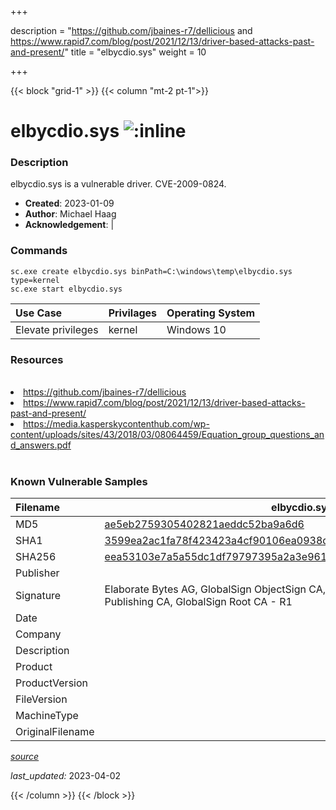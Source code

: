 +++

description = "https://github.com/jbaines-r7/dellicious and https://www.rapid7.com/blog/post/2021/12/13/driver-based-attacks-past-and-present/"
title = "elbycdio.sys"
weight = 10

+++


{{< block "grid-1" >}}
{{< column "mt-2 pt-1">}}


# elbycdio.sys ![:inline](/images/twitter_verified.png) 


### Description

elbycdio.sys is a vulnerable driver. CVE-2009-0824.

- **Created**: 2023-01-09
- **Author**: Michael Haag
- **Acknowledgement**:  | [](https://twitter.com/)

### Commands

```
sc.exe create elbycdio.sys binPath=C:\windows\temp\elbycdio.sys type=kernel
sc.exe start elbycdio.sys
```

| Use Case | Privilages | Operating System | 
|:---- | ---- | ---- |
| Elevate privileges | kernel | Windows 10 |

### Resources
<br>
<li><a href=" https://github.com/jbaines-r7/dellicious"> https://github.com/jbaines-r7/dellicious</a></li>
<li><a href=" https://www.rapid7.com/blog/post/2021/12/13/driver-based-attacks-past-and-present/"> https://www.rapid7.com/blog/post/2021/12/13/driver-based-attacks-past-and-present/</a></li>
<li><a href=" https://media.kasperskycontenthub.com/wp-content/uploads/sites/43/2018/03/08064459/Equation_group_questions_and_answers.pdf"> https://media.kasperskycontenthub.com/wp-content/uploads/sites/43/2018/03/08064459/Equation_group_questions_and_answers.pdf</a></li>
<br>

### Known Vulnerable Samples

| Filename | elbycdio.sys |
|:---- | ---- | 
| MD5 | <a href="https://www.virustotal.com/gui/file/ae5eb2759305402821aeddc52ba9a6d6">ae5eb2759305402821aeddc52ba9a6d6</a> |
| SHA1 | <a href="https://www.virustotal.com/gui/file/3599ea2ac1fa78f423423a4cf90106ea0938dde8">3599ea2ac1fa78f423423a4cf90106ea0938dde8</a> |
| SHA256 | <a href="https://www.virustotal.com/gui/file/eea53103e7a5a55dc1df79797395a2a3e96123ebd71cdd2db4b1be80e7b3f02b">eea53103e7a5a55dc1df79797395a2a3e96123ebd71cdd2db4b1be80e7b3f02b</a> |
| Publisher |  |
| Signature | Elaborate Bytes AG, GlobalSign ObjectSign CA, GlobalSign Primary Object Publishing CA, GlobalSign Root CA - R1   |
| Date |  |
| Company |  |
| Description |  |
| Product |  |
| ProductVersion |  |
| FileVersion |  |
| MachineType |  |
| OriginalFilename |  |



[*source*](https://github.com/magicsword-io/LOLDrivers/tree/main/yaml/elbycdio.sys.yml)

*last_updated:* 2023-04-02








{{< /column >}}
{{< /block >}}
